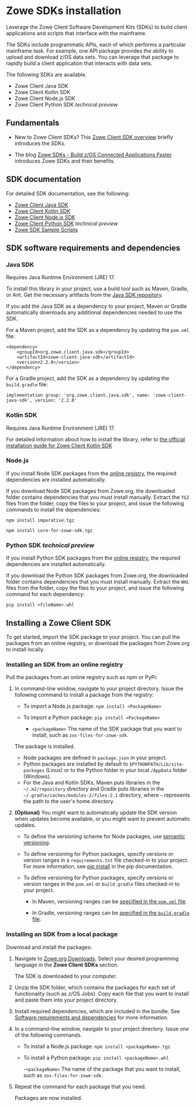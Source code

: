 # Zowe SDKs installation

Leverage the Zowe Client Software Development Kits (SDKs) to build client applications and scripts that interface with the mainframe.

The SDKs include programmatic APIs, each of which performs a particular mainframe task. For example, one API package provides the ability to upload and download z/OS data sets. You can leverage that package to rapidly build a client application that interacts with data sets.

The following SDKs are available.
- Zowe Client Java SDK
- Zowe Client Kotlin SDK
- Zowe Client Node.js SDK
- Zowe Client Python SDK *technical preview*

## Fundamentals

- New to Zowe Client SDKs? This [Zowe Client SDK overview](overview.md#zowe-client-software-development-kits-sdks) briefly introduces the SDKs.

- The blog [Zowe SDKs - Build z/OS Connected Applications Faster](https://medium.com/zowe/zowe-sdks-build-z-os-connected-applications-faster-b786ba7bb0d9) introduces Zowe SDKs and their benefits.

## SDK documentation

For detailed SDK documentation, see the following:
- [Zowe Client Java SDK](https://github.com/Zowe-Java-SDK)
- [Zowe Client Kotlin SDK](https://zowe.github.io/zowe-client-kotlin-sdk/)
- [Zowe Client Node.js SDK](https://docs.zowe.org/stable/typedoc/index.html)
- [Zowe Client Python SDK](https://zowe-client-python-sdk.readthedocs.io/en/latest/) *technical preview*
- [Zowe SDK Sample Scripts](https://github.com/zowe/zowe-sdk-sample-scripts/)

## SDK software requirements and dependencies

### Java SDK

Requires Java Runtime Environment (JRE) 17.

To install this library in your project, use a build tool such as Maven, Gradle, or Ant. Get the necessary artifacts from the [Java SDK repository](https://mvnrepository.com/artifact/org.zowe.client.java.sdk/zowe-client-java-sdk).

If you add the Java SDK as a dependency to your project, Maven or Gradle automatically downloads any additional dependencies needed to use the SDK.

For a Maven project, add the SDK as a dependency by updating the `pom.xml` file:

```
<dependency>
    <groupId>org.zowe.client.java.sdk</groupId>
    <artifactId>zowe-client-java-sdk</artifactId>
    <version>2.2.0</version>
</dependency>  
```

For a Gradle project, add the SDK as a dependency by updating the `build.gradle` file:

```
implementation group: 'org.zowe.client.java.sdk', name: 'zowe-client-java-sdk', version: '2.2.0'  
```

### Kotlin SDK

Requires Java Runtime Environment (JRE) 17.

For detailed information about how to install the library, refer to [the official installation guide for Zowe Client Kotlin SDK](https://zowe.github.io/zowe-client-kotlin-sdk/#installation)

### Node.js

If you install Node SDK packages from the [online registry](#installing-an-sdk-from-an-online-registry), the required dependencies are installed automatically.

If you download Node SDK packages from Zowe.org, the downloaded folder contains dependencies that you must install manually. Extract the `TGZ` files from the folder, copy the files to your project, and issue the following commands to install the dependencies:

```
npm install imperative.tgz
```

```
npm install core-for-zowe-sdk.tgz
```

### Python SDK *technical preview*

If you install Python SDK packages from the [online registry](#installing-an-sdk-from-an-online-registry), the required dependencies are installed automatically.

If you download the Python SDK packages from Zowe.org, the downloaded folder contains dependencies that you must install manually. Extract the `WHL` files from the folder, copy the files to your project, and issue the following command for each dependency:

```
pip install <fileName>.whl
```

## Installing a Zowe Client SDK

To get started, import the SDK package to your project. You can pull the packages from an online registry, or download the packages from Zowe.org to install locally.

### Installing an SDK from an online registry

Pull the packages from an online registry such as npm or PyPi:

1. In command-line window, navigate to your project directory. Issue the following command to install a package from the registry:

   - To import a Node.js package: `npm install <PackageName>`
   - To import a Python package: `pip install <PackageName>`

      - `<packageName>`
      The name of the SDK package that you want to install, such as `zos-files-for-zowe-sdk`.

    The package is installed.
      
      - Node packages are defined in `package.json` in your project.
      - Python packages are installed by default to `$PYTHONPATH/Lib/site-packages` (Linux) or to the Python folder in your local `/AppData` folder (Windows).
      - For the Java and Kotlin SDKs, Maven puts libraries in the `~/.m2/repository` directory and Gradle puts libraries in the `~/.gradle/caches/modules-2/files-2.1` directory, where `~` represents the path to the user's home directory.

2. **(Optional)** You might want to automatically update the SDK version when updates become available, or you might want to prevent automatic updates.

    - To define the versioning scheme for Node packages, use [semantic versioning](https://docs.npmjs.com/about-semantic-versioning).

    - To define versioning for Python packages, specify versions or version ranges in a `requirements.txt` file checked-in to your project. For more information, see [pip install](https://pip.pypa.io/en/stable/cli/pip_install/) in the pip documentation.

   - To define versioning for Python packages, specify versions or version ranges in the `pom.xml` or `build.gradle` files checked-in to your project.
   
      - In Maven, versioning ranges can be [specified in the `pom.xml` file](https://cwiki.apache.org/confluence/display/MAVENOLD/Dependency+Mediation+and+Conflict+Resolution#DependencyMediationandConflictResolution-DependencyVersionRanges).

      - In Gradle, versioning ranges can be [specified in the `build.gradle` file](https://docs.gradle.org/current/userguide/single_versions.html).

### Installing an SDK from a local package

Download and install the packages:

1. Navigate to [Zowe.org Downloads](https://www.zowe.org/download.html). Select your desired programming language in the **Zowe Client SDKs** section.

   The SDK is downloaded to your computer.

2. Unzip the SDK folder, which contains the packages for each set of functionality (such as z/OS Jobs). Copy each file that you want to install and paste them into your project directory.

3. Install required dependencies, which are included in the bundle. See [Software requirements and dependencies](#software-requirements-and-dependencies) for more information.

3. In a command-line window, navigate to your project directory. Issue *one* of the following commands.

   - To install a Node.js package: `npm install <packageName>.tgz`
   - To install a Python package: `pip install <packageName>.whl`

      -`<packageName>`
      The name of the package that you want to install, such as `zos-files-for-zowe-sdk`.

4. Repeat the command for each package that you need.

    Packages are now installed.

